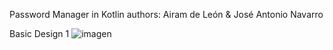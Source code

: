 Password Manager in Kotlin
authors: Airam de León & José Antonio Navarro



Basic Design 1
![imagen](https://github.com/user-attachments/assets/5e6e6b5c-a6af-4ba1-870d-fb8ab037bfd2)
